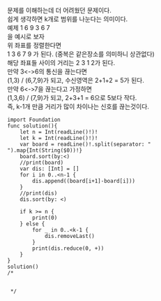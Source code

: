 문제를 이해하는데 더 어려웠던 문제이다.   
쉽게 생각하면 k개로 범위를 나눈다는 의미이다.   
예제 1 6 9 3 6 7   
을 예시로 보자   
위 좌표를 정렬한다면   
1 3 6 7 9 가 된다. (중복은 같은장소를 의미하니 상관없다)   
해당 좌표들 사이의 거리는 2 3 1 2가 된다.   
만약 3<->6의 통신을 끊는다면   
(1,3) / (6,7,9)가 되고, 수신영역은 2+1+2 = 5가 된다.   
만약 6<->7을 끊는다고 가정하면   
(1,3,6) / (7,9)가 되고, 2+3+1 = 6으로 5보다 작다.   
즉, k-1개 만큼 거리가 많이 차이나는 신호를 끊는것이다.   

```
import Foundation
func solution(){
    let n = Int(readLine()!)!
    let k = Int(readLine()!)!
    var board = readLine()!.split(separator: " ").map{Int(String($0))!}
    board.sort(by:<)
    //print(board)
    var dis: [Int] = []
    for i in 0..<n-1 {
        dis.append((board[i+1]-board[i]))
    }
    //print(dis)
    dis.sort(by: <)
    
    if k >= n {
        print(0)
    } else {
        for _ in 0..<k-1 {
            dis.removeLast()
        }
        print(dis.reduce(0, +))
    }
}
solution()
/*
 
 
 */

```

